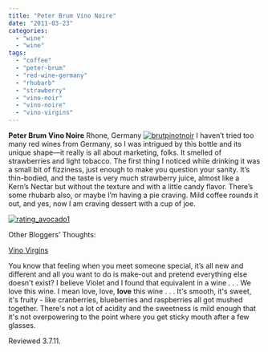 ```yaml
---
title: "Peter Brum Vino Noire"
date: "2011-03-23"
categories: 
  - "wine"
  - "wine"
tags: 
  - "coffee"
  - "peter-brum"
  - "red-wine-germany"
  - "rhubarb"
  - "strawberry"
  - "vino-noir"
  - "vino-noire"
  - "vino-virgins"
---
```


**Peter Brum Vino Noire** Rhone, Germany [![](http://s3.amazonaws.com/thegourmez-wpmedia/2011/03/brutpinotnoir.jpg "brutpinotnoir")](http://s3.amazonaws.com/thegourmez-wpmedia/2011/03/brutpinotnoir.jpg) I haven’t tried too many red wines from Germany, so I was intrigued by this bottle and its unique shape—it really is all about marketing, folks. It smelled of strawberries and light tobacco. The first thing I noticed while drinking it was a small bit of fizziness, just enough to make you question your sanity. It’s thin-bodied, and the taste is very much strawberry juice, almost like a Kern’s Nectar but without the texture and with a little candy flavor. There’s some rhubarb also, or maybe I’m having a pie craving. Mild coffee rounds it out, and yes, now I am craving dessert with a cup of joe.

[![](http://s3.amazonaws.com/thegourmez-wpmedia/2009/02/rating_avocado1.gif "rating_avocado1")](http://s3.amazonaws.com/thegourmez-wpmedia/2009/02/rating_avocado1.gif)

Other Bloggers’ Thoughts:

[Vino Virgins](http://www.vinovirgins.tv/2010/01/yum-yum-peter-brum.html)

You know that feeling when you meet someone special, it’s all new and different and all you want to do is make-out and pretend everything else doesn't exist? I believe Violet and I found that equivalent in a wine . . . We love this wine. I mean love, love, **love** this wine . . . It's smooth, it's sweet, it's fruity - like cranberries, blueberries and raspberries all got mushed together. There's not a lot of acidity and the sweetness is mild enough that it's not overpowering to the point where you get sticky mouth after a few glasses.

Reviewed 3.7.11.
